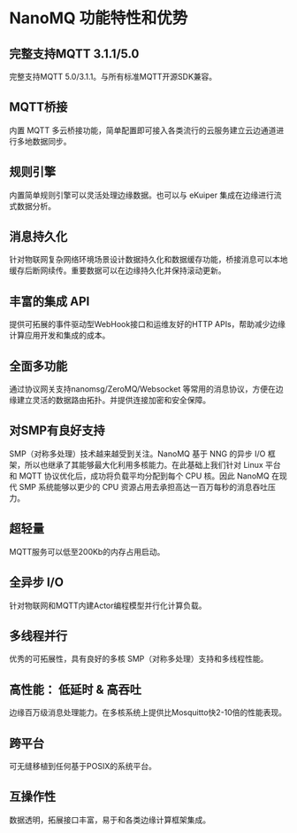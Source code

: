 # NanoMQ 功能特性和优势


## 完整支持MQTT 3.1.1/5.0

完整支持MQTT 5.0/3.1.1。与所有标准MQTT开源SDK兼容。


## MQTT桥接

内置 MQTT 多云桥接功能，简单配置即可接入各类流行的云服务建立云边通道进行多地数据同步。


## 规则引擎

内置简单规则引擎可以灵活处理边缘数据。也可以与 eKuiper 集成在边缘进行流式数据分析。


## 消息持久化

针对物联网复杂网络环境场景设计数据持久化和数据缓存功能，桥接消息可以本地缓存后断网续传。重要数据可以在边缘持久化并保持滚动更新。


## 丰富的集成 API

提供可拓展的事件驱动型WebHook接口和运维友好的HTTP APIs，帮助减少边缘计算应用开发和集成的成本。

## 全面多功能

通过协议网关支持nanomsg/ZeroMQ/Websocket 等常用的消息协议，方便在边缘建立灵活的数据路由拓扑。并提供连接加密和安全保障。

## 对SMP有良好支持

SMP（对称多处理）技术越来越受到关注。NanoMQ 基于 NNG 的异步 I/O 框架，所以也继承了其能够最大化利用多核能力。在此基础上我们针对 Linux 平台和 MQTT 协议优化后，成功将负载平均分配到每个 CPU 核。因此 NanoMQ 在现代 SMP 系统能够以更少的 CPU 资源占用去承担高达一百万每秒的消息吞吐压力。

## 超轻量

MQTT服务可以低至200Kb的内存占用启动。

## 全异步 I/O

针对物联网和MQTT内建Actor编程模型并行化计算负载。

## 多线程并行

优秀的可拓展性，具有良好的多核 SMP（对称多处理）支持和多线程性能。

## 高性能： 低延时 & 高吞吐

边缘百万级消息处理能力。在多核系统上提供比Mosquitto快2-10倍的性能表现。

## 跨平台

可无缝移植到任何基于POSIX的系统平台。

## 互操作性

数据透明，拓展接口丰富，易于和各类边缘计算框架集成。

